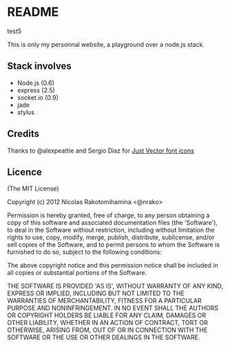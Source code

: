 # README

test5

This is only my personnal website, a playground over a node.js stack.

## Stack involves

* Node.js (0.6)
* express (2.5)
* socket.io (0.9)
* jade
* stylus

## Credits

Thanks to @alexpeattie and Sergio Diaz for [Just Vector font icons](http://www.alexpeattie.com/projects/justvector_font/)

## Licence

(The MIT License)

Copyright (c) 2012 Nicolas Rakotomihamina <@nrako>

Permission is hereby granted, free of charge, to any person obtaining
a copy of this software and associated documentation files (the
'Software'), to deal in the Software without restriction, including
without limitation the rights to use, copy, modify, merge, publish,
distribute, sublicense, and/or sell copies of the Software, and to
permit persons to whom the Software is furnished to do so, subject to
the following conditions:

The above copyright notice and this permission notice shall be
included in all copies or substantial portions of the Software.

THE SOFTWARE IS PROVIDED 'AS IS', WITHOUT WARRANTY OF ANY KIND,
EXPRESS OR IMPLIED, INCLUDING BUT NOT LIMITED TO THE WARRANTIES OF
MERCHANTABILITY, FITNESS FOR A PARTICULAR PURPOSE AND NONINFRINGEMENT.
IN NO EVENT SHALL THE AUTHORS OR COPYRIGHT HOLDERS BE LIABLE FOR ANY
CLAIM, DAMAGES OR OTHER LIABILITY, WHETHER IN AN ACTION OF CONTRACT,
TORT OR OTHERWISE, ARISING FROM, OUT OF OR IN CONNECTION WITH THE
SOFTWARE OR THE USE OR OTHER DEALINGS IN THE SOFTWARE.
